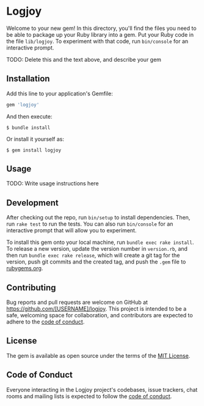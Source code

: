 # Logjoy

Welcome to your new gem! In this directory, you'll find the files you need to be able to package up your Ruby library into a gem. Put your Ruby code in the file `lib/logjoy`. To experiment with that code, run `bin/console` for an interactive prompt.

TODO: Delete this and the text above, and describe your gem

## Installation

Add this line to your application's Gemfile:

```ruby
gem 'logjoy'
```

And then execute:

    $ bundle install

Or install it yourself as:

    $ gem install logjoy

## Usage

TODO: Write usage instructions here

## Development

After checking out the repo, run `bin/setup` to install dependencies. Then, run `rake test` to run the tests. You can also run `bin/console` for an interactive prompt that will allow you to experiment.

To install this gem onto your local machine, run `bundle exec rake install`. To release a new version, update the version number in `version.rb`, and then run `bundle exec rake release`, which will create a git tag for the version, push git commits and the created tag, and push the `.gem` file to [rubygems.org](https://rubygems.org).

## Contributing

Bug reports and pull requests are welcome on GitHub at https://github.com/[USERNAME]/logjoy. This project is intended to be a safe, welcoming space for collaboration, and contributors are expected to adhere to the [code of conduct](https://github.com/[USERNAME]/logjoy/blob/master/CODE_OF_CONDUCT.md).

## License

The gem is available as open source under the terms of the [MIT License](https://opensource.org/licenses/MIT).

## Code of Conduct

Everyone interacting in the Logjoy project's codebases, issue trackers, chat rooms and mailing lists is expected to follow the [code of conduct](https://github.com/[USERNAME]/logjoy/blob/master/CODE_OF_CONDUCT.md).
